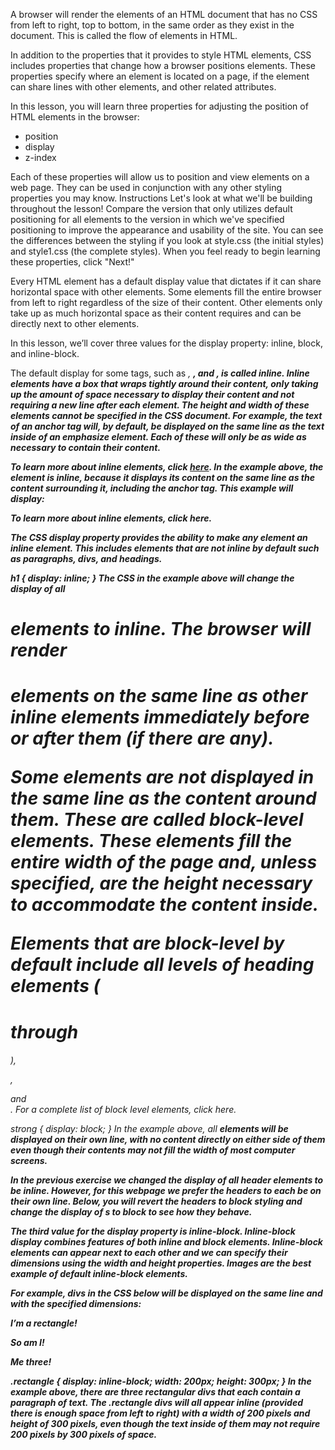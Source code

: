 A browser will render the elements of an HTML document that has no CSS from left to right, top to bottom, in the same order as they exist in the document. This is called the flow of elements in HTML.

In addition to the properties that it provides to style HTML elements, CSS includes properties that change how a browser positions elements. These properties specify where an element is located on a page, if the element can share lines with other elements, and other related attributes.

In this lesson, you will learn three properties for adjusting the position of HTML elements in the browser:

* position
* display
* z-index

Each of these properties will allow us to position and view elements on a web page. They can be used in conjunction with any other styling properties you may know.
Instructions
Let's look at what we'll be building throughout the lesson! Compare the version that only utilizes default positioning for all elements to the version in which we've specified positioning to improve the appearance and usability of the site. You can see the differences between the styling if you look at style.css (the initial styles) and style1.css (the complete styles). When you feel ready to begin learning these properties, click "Next!"

<!-- Inline Display -->
Every HTML element has a default display value that dictates if it can share horizontal space with other elements. Some elements fill the entire browser from left to right regardless of the size of their content. Other elements only take up as much horizontal space as their content requires and can be directly next to other elements.

In this lesson, we’ll cover three values for the display property: inline, block, and inline-block.

The default display for some tags, such as <em>, <strong>, and <a>, is called inline. Inline elements have a box that wraps tightly around their content, only taking up the amount of space necessary to display their content and not requiring a new line after each element. The height and width of these elements cannot be specified in the CSS document. For example, the text of an anchor tag will, by default, be displayed on the same line as the text inside of an emphasize element. Each of these will only be as wide as necessary to contain their content.

To learn more about <em>inline</em> elements, click <a href="#">here</a>.
In the example above, the <em> element is inline, because it displays its content on the same line as the content surrounding it, including the anchor tag. This example will display:

To learn more about inline elements, click here.

The CSS display property provides the ability to make any element an inline element. This includes elements that are not inline by default such as paragraphs, divs, and headings.

h1 {
  display: inline;
}
The CSS in the example above will change the display of all <h1> elements to inline. The browser will render <h1> elements on the same line as other inline elements immediately before or after them (if there are any).

<!-- Block Display -->
Some elements are not displayed in the same line as the content around them. These are called block-level elements. These elements fill the entire width of the page and, unless specified, are the height necessary to accommodate the content inside.

Elements that are block-level by default include all levels of heading elements (<h1> through <h6>), <p>, <div> and <footer>. For a complete list of block level elements, click here.

strong {
  display: block;
}
In the example above, all <strong> elements will be displayed on their own line, with no content directly on either side of them even though their contents may not fill the width of most computer screens.

In the previous exercise we changed the display of all header elements to be inline. However, for this webpage we prefer the headers to each be on their own line. Below, you will revert the headers to block styling and change the display of <img>s to block to see how they behave.

<!-- Inline-Block Display -->
The third value for the display property is inline-block. Inline-block display combines features of both inline and block elements. Inline-block elements can appear next to each other and we can specify their dimensions using the width and height properties. Images are the best example of default inline-block elements.

For example, divs in the CSS below will be displayed on the same line and with the specified dimensions:

<div class="rectangle">
  <p>I’m a rectangle!</p>
</div>
<div class="rectangle">
  <p>So am I!</p>
</div>
<div class="rectangle">
  <p>Me three!</p>
</div>
.rectangle {
  display: inline-block;
  width: 200px;
  height: 300px;
}
In the example above, there are three rectangular divs that each contain a paragraph of text. The .rectangle divs will all appear inline (provided there is enough space from left to right) with a width of 200 pixels and height of 300 pixels, even though the text inside of them may not require 200 pixels by 300 pixels of space.

<!--  -->
